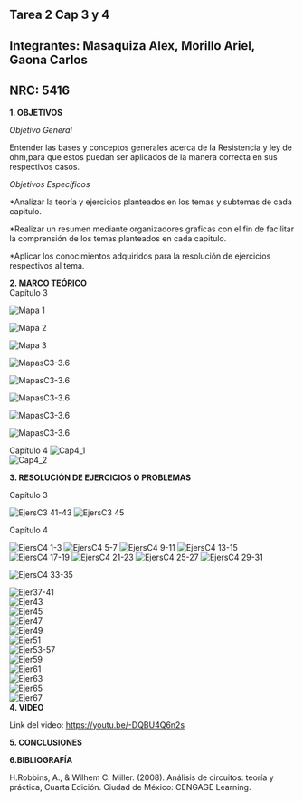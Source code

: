 ## Tarea 2  Cap 3 y 4
## Integrantes: Masaquiza Alex, Morillo Ariel, Gaona Carlos    
## NRC: 5416    
**1. OBJETIVOS**   
    
_Objetivo General_

Entender las bases y conceptos generales acerca de la Resistencia y ley de ohm,para que estos puedan ser aplicados de la manera correcta en sus respectivos casos.

_Objetivos Específicos_

*Analizar la teoría y ejercicios planteados en los temas y subtemas de cada capitulo. 
 
*Realizar un resumen mediante organizadores graficas con el fin de facilitar la comprensión de los temas planteados en cada capitulo. 
 
*Aplicar los conocimientos adquiridos para la resolución de ejercicios respectivos al tema. 
 
**2. MARCO TEÓRICO**    
Capítulo 3

![Mapa 1](https://github.com/AlexMP98/Tarea-2/blob/main/Imagenes/Cuadro%201.PNG)

![Mapa 2](https://github.com/AlexMP98/Tarea-2/blob/main/Imagenes/Cuadro%202.PNG)

![Mapa 3](https://github.com/AlexMP98/Tarea-2/blob/main/Imagenes/Cuadro%203.PNG)

![MapasC3-3.6](https://github.com/AlexMP98/Tarea-2/blob/main/Imagenes/Fun.C%20Resistencia%20caa%203%20-%203.6.jpg)

![MapasC3-3.6](https://github.com/AlexMP98/Tarea-2/blob/main/Imagenes/Tabla%203-1.png)

![MapasC3-3.6](https://github.com/AlexMP98/Tarea-2/blob/main/Imagenes/Tabla%203-2.png)

![MapasC3-3.6](https://github.com/AlexMP98/Tarea-2/blob/main/Imagenes/Tabla%203-4.png)

![MapasC3-3.6](https://github.com/AlexMP98/Tarea-2/blob/main/Imagenes/Tabla%203-5.png)



Capítulo 4
![Cap4_1](https://github.com/AlexMP98/Tarea-2/blob/main/Imagenes/Cap4_1.png)  
![Cap4_2](https://github.com/AlexMP98/Tarea-2/blob/main/Imagenes/Cap4_2.jpg) 

**3. RESOLUCIÓN DE EJERCICIOS O PROBLEMAS**

Capítulo 3

![EjersC3 41-43](https://github.com/AlexMP98/Tarea-2/blob/main/Imagenes/EjersC3%2041-43.png)
![EjersC3 45](https://github.com/AlexMP98/Tarea-2/blob/main/Imagenes/EjersC3%2045.png)







Capítulo 4   

![EjersC4 1-3](https://github.com/AlexMP98/Tarea-2/blob/main/Imagenes/EjersC4%201-3.png)
![EjersC4 5-7](https://github.com/AlexMP98/Tarea-2/blob/main/Imagenes/EjersC4%205-7.png)
![EjersC4 9-11](https://github.com/AlexMP98/Tarea-2/blob/main/Imagenes/EjersC4%209-11.png)
![EjersC4 13-15](https://github.com/AlexMP98/Tarea-2/blob/main/Imagenes/EjersC4%2013-15.png)
![EjersC4 17-19](https://github.com/AlexMP98/Tarea-2/blob/main/Imagenes/EjersC4%2017-19.png)
![EjersC4 21-23](https://github.com/AlexMP98/Tarea-2/blob/main/Imagenes/EjersC4%2021-23.png)
![EjersC4 25-27](https://github.com/AlexMP98/Tarea-2/blob/main/Imagenes/EjersC4%2025-27.png)
![EjersC4 29-31](https://github.com/AlexMP98/Tarea-2/blob/main/Imagenes/EjersC4%2029-31.png)

![EjersC4 33-35](https://github.com/AlexMP98/Tarea-2/blob/main/Imagenes/EjersC4%2033-35.png)




![Ejer37-41](https://github.com/AlexMP98/Tarea-2/blob/main/Imagenes/37-41.png)  
![Ejer43](https://github.com/AlexMP98/Tarea-2/blob/main/Imagenes/43.png)  
![Ejer45](https://github.com/AlexMP98/Tarea-2/blob/main/Imagenes/45.png)   
![Ejer47](https://github.com/AlexMP98/Tarea-2/blob/main/Imagenes/47.png)    
![Ejer49](https://github.com/AlexMP98/Tarea-2/blob/main/Imagenes/49.png)    
![Ejer51](https://github.com/AlexMP98/Tarea-2/blob/main/Imagenes/51.png)    
![Ejer53-57](https://github.com/AlexMP98/Tarea-2/blob/main/Imagenes/53-57.png)    
![Ejer59](https://github.com/AlexMP98/Tarea-2/blob/main/Imagenes/59.png)    
![Ejer61](https://github.com/AlexMP98/Tarea-2/blob/main/Imagenes/61.png)    
![Ejer63](https://github.com/AlexMP98/Tarea-2/blob/main/Imagenes/63.png)    
![Ejer65](https://github.com/AlexMP98/Tarea-2/blob/main/Imagenes/65.png)    
![Ejer67](https://github.com/AlexMP98/Tarea-2/blob/main/Imagenes/67.png)    
**4. VIDEO**    

Link del video: https://youtu.be/-DQBU4Q6n2s   

**5. CONCLUSIONES**    




**6.BIBLIOGRAFÍA**   

H.Robbins, A., & Wilhem C. Miller. (2008). Análisis de circuitos: teoría y práctica, Cuarta Edición. Ciudad de México: CENGAGE Learning.
